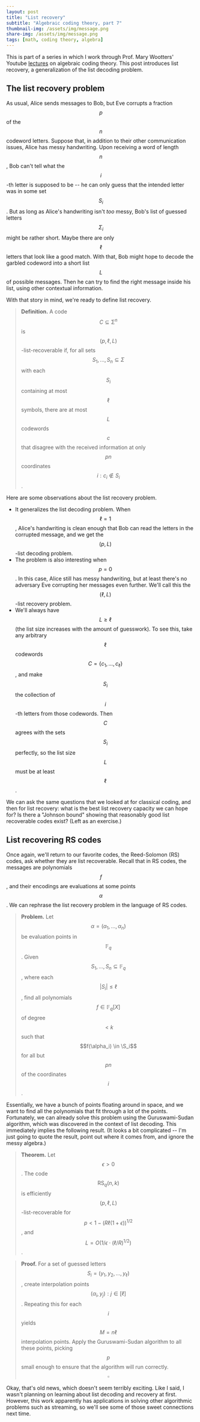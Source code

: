 ```yaml
---
layout: post
title: "List recovery"
subtitle: "Algebraic coding theory, part 7"
thumbnail-img: /assets/img/message.png
share-img: /assets/img/message.png
tags: [math, coding theory, algebra]
---
```

This is part of a series in which I work through Prof. Mary Wootters' Youtube [lectures](https://www.youtube.com/watch?v=vfjN7MmSB6g&list=PLkvhuSoxwjI_UudECvFYArvG0cLbFlzSr) on algebraic coding theory. This post introduces list recovery, a generalization of the list decoding problem.

## The list recovery problem

As usual, Alice sends messages to Bob, but Eve corrupts a fraction $$p$$ of the $$n$$ codeword letters. Suppose that, in addition to their other communication issues, Alice has messy handwriting. Upon receiving a word of length $$n$$, Bob can't tell what the $$i$$-th letter is supposed to be -- he can only guess that the intended letter was in some set $$S_i$$. But as long as Alice's handwriting isn't *too* messy, Bob's list of guessed letters $$\Sigma_i$$ might be rather short. Maybe there are only $$\ell$$ letters that look like a good match. With that, Bob might hope to decode the garbled codeword into a short list $$L$$ of possible messages. Then he can try to find the right message inside his list, using other contextual information.

With that story in mind, we're ready to define list recovery.

>**Definition.** A code $$C \subseteq \mathbb{\Sigma}^n$$ is $$(p, \ell, L)$$-list-recoverable if, for all sets $$S_1, ..., S_n \subseteq \Sigma$$ with each $$S_i$$ containing at most $$\ell$$ symbols, there are at most $$L$$ codewords $$c$$ that disagree with the received information at only $$pn$$ coordinates $$i: c_i \not \in S_i$$.

Here are some observations about the list recovery problem.

- It generalizes the list decoding problem. When $$\ell=1$$, Alice's handwriting is clean enough that Bob can read the letters in the corrupted message, and we get the $$(p, L)$$-list decoding problem.
- The problem is also interesting when $$p=0$$. In this case, Alice still has messy handwriting, but at least there's no adversary Eve corrupting her messages even further. We'll call this the $$(\ell, L)$$-list recovery problem.
- We'll always have $$L \geq \ell$$ (the list size increases with the amount of guesswork). To see this, take any arbitrary $$\ell$$ codewords $$C = \{c_1, ..., c_\ell\}$$, and make $$S_i$$ the collection of $$i$$-th letters from those codewords. Then $$C$$ agrees with the sets $$S_i$$ perfectly, so the list size $$L$$ must be at least $$\ell$$.

We can ask the same questions that we looked at for classical coding, and then for list recovery: what is the best list recovery capacity we can hope for? Is there a "Johnson bound" showing that reasonably good list recoverable codes exist? (Left as an exercise.)

## List recovering RS codes
Once again, we'll return to our favorite codes, the Reed-Solomon (RS) codes, ask whether they are list recoverable. Recall that in RS codes, the messages are polynomials $$f$$, and their encodings are evaluations at some points $$\alpha$$. We can rephrase the list recovery problem in the language of RS codes.

>**Problem.**
Let $$\alpha = (\alpha_1, ..., \alpha_n)$$ be evaluation points in $$\mathbb{F}_q$$. Given $$S_1, ..., S_n \subseteq \mathbb{F}_q$$, where each $$\vert S_i \vert \leq \ell$$, find all polynomials $$f \in \mathbb{F}_q[X]$$ of degree $$<k$$ such that $$f(\alpha_i) \in \S_i$$ for all but $$pn$$ of the coordinates $$i$$.

Essentially, we have a bunch of points floating around in space, and we want to find all the polynomials that fit through a lot of the points. Fortunately, we can already solve this problem using the Guruswami-Sudan algorithm, which was discovered in the context of list decoding. This immediately implies the following result. (It looks a bit complicated -- I'm just going to quote the result, point out where it comes from, and ignore the messy algebra.)

>**Theorem.** Let $$\epsilon > 0$$. The code $$\text{RS}_q(n, k)$$ is efficiently $$(p, \ell, L)$$-list-recoverable for $$p < 1 - (R\ell(1+\epsilon))^{1/2}$$, and $$L = O(1/\epsilon \cdot (\ell/R)^{1/2})$$.

>**Proof.**
For a set of guessed letters $$S_i = (y_1, y_2, ..., y_\ell)$$, create interpolation points $$(\alpha_i, y_j): j \in [\ell]$$. Repeating this for each $$i$$ yields $$M = n\ell$$ interpolation points. Apply the Guruswami-Sudan algorithm to all these points, picking $$p$$ small enough to ensure that the algorithm will run correctly. $$\square$$

Okay, that's old news, which doesn't seem terribly exciting. Like I said, I wasn't planning on learning about list decoding and recovery at first. However, this work apparently has applications in solving other algorithmic problems such as streaming, so we'll see some of those sweet connections next time.
